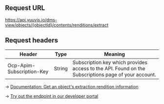 ## Request URL
https://api.yuuvis.io/dms-view/objects/{objectId}/contents/renditions/extract

## Request headers
| Header                    | Type   | Meaning                                                                                             |
|---------------------------|--------|-----------------------------------------------------------------------------------------------------|
| Ocp-Apim-Subscription-Key | String | Subscription key which provides access to the API. Found on the Subscriptions page of your account. |

&rarr; [Documentation: Get an object's extraction rendition information](https://github.com/yuuvis/Documentation/wiki/Rendition-requests)

&rarr; [Try out the endpoint in our developer portal](https://yuuvis.io/Apis/Endpoints/dms-view-api)
